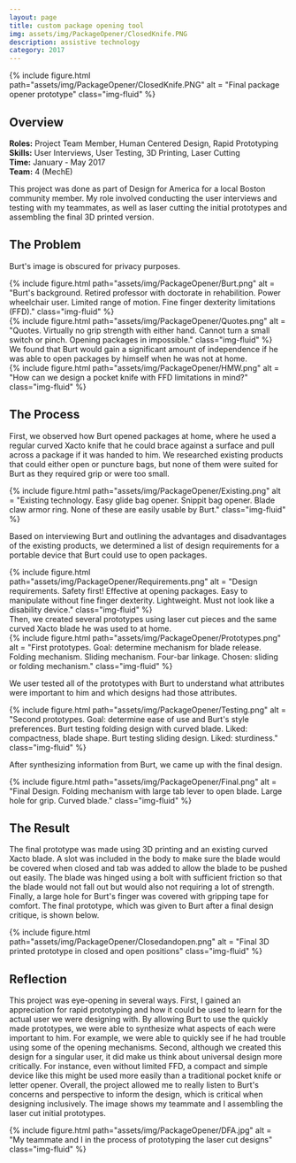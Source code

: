 ```yaml
---
layout: page
title: custom package opening tool 
img: assets/img/PackageOpener/ClosedKnife.PNG
description: assistive technology
category: 2017
---
```

<div class="row">
    <div class="w-50 p-3">
        {% include figure.html path="assets/img/PackageOpener/ClosedKnife.PNG" alt = "Final package opener prototype" class="img-fluid" %}
    </div>
</div>

## Overview
**Roles:** Project Team Member, Human Centered Design, Rapid Prototyping  
**Skills:** User Interviews, User Testing, 3D Printing, Laser Cutting  
**Time:** January - May 2017  
**Team:** 4 (MechE) 

This project was done as part of Design for America for a local Boston community member. My role involved conducting the user interviews and testing with my teammates, as well as laser cutting the initial prototypes and assembling the final 3D printed version.

## The Problem
Burt's image is obscured for privacy purposes. 
<div class="row">
    <div class="col-sm mt-3 mt-md-0">
        {% include figure.html path="assets/img/PackageOpener/Burt.png" alt = "Burt's background. Retired professor with doctorate in rehabilition. Power wheelchair user. Limited range of motion. Fine finger dexterity limitations (FFD)." class="img-fluid" %}
    </div>
</div>

<div class="row">
    <div class="col-sm mt-3 mt-md-0">
        {% include figure.html path="assets/img/PackageOpener/Quotes.png" alt = "Quotes. Virtually no grip strength with either hand. Cannot turn a small switch or pinch. Opening packages in impossible." class="img-fluid" %}
    </div>
</div>
We found that Burt would gain a significant amount of independence if he was able to open packages by himself when he was not at home. 

<div class="row">
    <div class="col-sm mt-3 mt-md-0">
        {% include figure.html path="assets/img/PackageOpener/HMW.png" alt = "How can we design a pocket knife with FFD limitations in mind?" class="img-fluid" %}
    </div>
</div>

## The Process
First, we observed how Burt opened packages at home, where he used a regular curved Xacto knife that he could brace against a surface and pull across a package if it was handed to him. 
We researched existing products that could either open or puncture bags, but none of them were suited for Burt as they required grip or were too small. 
<div class="row">
    <div class="col-sm mt-3 mt-md-0">
        {% include figure.html path="assets/img/PackageOpener/Existing.png" alt = "Existing technology. Easy glide bag opener. Snippit bag opener. Blade claw armor ring. None of these are easily usable by Burt." class="img-fluid" %}
    </div>
</div>

Based on interviewing Burt and outlining the advantages and disadvantages of the existing products, we determined a list of design requirements for a portable device that Burt could use to open packages.
<div class="row">
    <div class="col-sm mt-3 mt-md-0">
        {% include figure.html path="assets/img/PackageOpener/Requirements.png" alt = "Design requirements. Safety first! Effective at opening packages. Easy to manipulate without fine finger dexterity. Lightweight. Must not look like a disability device." class="img-fluid" %}
    </div>
</div>
Then, we created several prototypes using laser cut pieces and the same curved Xacto blade he was used to at home.
<div class="row">
    <div class="col-sm mt-3 mt-md-0">
        {% include figure.html path="assets/img/PackageOpener/Prototypes.png" alt = "First prototypes. Goal: determine mechanism for blade release. Folding mechanism. Sliding mechanism. Four-bar linkage. Chosen: sliding or folding mechanism." class="img-fluid" %}
    </div>
</div>

We user tested all of the prototypes with Burt to understand what attributes were important to him and which designs had those attributes. 
<div class="row">
    <div class="col-sm mt-3 mt-md-0">
        {% include figure.html path="assets/img/PackageOpener/Testing.png" alt = "Second prototypes. Goal: determine ease of use and Burt's style preferences. Burt testing folding design with curved blade. Liked: compactness, blade shape. Burt testing sliding design. Liked: sturdiness." class="img-fluid" %}
    </div>
</div>

After synthesizing information from Burt, we came up with the final design.
<div class="row">
    <div class="col-sm mt-3 mt-md-0">
        {% include figure.html path="assets/img/PackageOpener/Final.png" alt = "Final Design. Folding mechanism with large tab lever to open blade. Large hole for grip. Curved blade." class="img-fluid" %}
    </div>
</div>

## The Result
The final prototype was made using 3D printing and an existing curved Xacto blade. A slot was included in the body to make sure the blade would be covered when closed and tab was added to allow the blade to be pushed out easily.
The blade was hinged using a bolt with sufficient friction so that the blade would not fall out but would also not requiring a lot of strength. Finally, a large hole for Burt's finger was covered with gripping tape for comfort. The
final prototype, which was given to Burt after a final design critique, is  shown below.
<div class="row">
    <div class="col-sm mt-3 mt-md-0">
        {% include figure.html path="assets/img/PackageOpener/Closedandopen.png" alt = "Final 3D printed prototype in closed and open positions" class="img-fluid" %}
    </div>
</div>

## Reflection
This project was eye-opening in several ways. First, I gained an appreciation for rapid prototyping and how it could be used to learn for the actual user we were designing with.
By allowing Burt to use the quickly made prototypes, we were able to synthesize what aspects of each were important to him. For example, we were able to quickly see if he 
had trouble using some of the opening mechanisms.
Second, although we created this design for a singular user, it did make us think about universal design more critically. For instance, even without limited FFD, a compact and simple
device like this might be used more easily than a traditional pocket knife or letter opener. Overall, the project allowed me to really listen to Burt's concerns and perspective to inform the design, which is critical when designing inclusively. 
The image shows my teammate and I assembling the laser cut initial prototypes. 
<div class="row">
    <div class="col-sm mt-3 mt-md-0">
        {% include figure.html path="assets/img/PackageOpener/DFA.jpg" alt = "My teammate and I in the process of prototyping the laser cut designs" class="img-fluid" %}
    </div>
</div>


